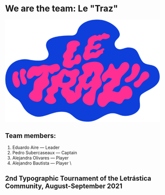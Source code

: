 # We are the team: Le "Traz"

![Logo](./images/leTrazLogo.png)

## Team members:
1. Eduardo Aire — Leader
2. Pedro Subercaseaux — Captain
3. Alejandra Olivares — Player
4. Alejandro Bautista — Player
\
## 2nd Typographic Tournament of the Letrástica Community, August-September 2021
